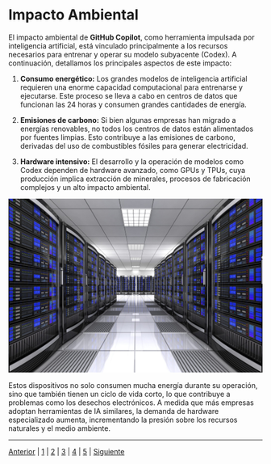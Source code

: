 # Impacto Ambiental

El impacto ambiental de **GitHub Copilot**, como herramienta impulsada por inteligencia artificial, está vinculado principalmente a los recursos necesarios para entrenar y operar su modelo subyacente (Codex). A continuación, detallamos los principales aspectos de este impacto:

1. **Consumo energético:** Los grandes modelos de inteligencia artificial requieren una enorme capacidad computacional para entrenarse y ejecutarse. Este proceso se lleva a cabo en centros de datos que funcionan las 24 horas y consumen grandes cantidades de energía.

2. **Emisiones de carbono:** Si bien algunas empresas han migrado a energías renovables, no todos los centros de datos están alimentados por fuentes limpias. Esto contribuye a las emisiones de carbono, derivadas del uso de combustibles fósiles para generar electricidad.

3. **Hardware intensivo:** El desarrollo y la operación de modelos como Codex dependen de hardware avanzado, como GPUs y TPUs, cuya producción implica extracción de minerales, procesos de fabricación complejos y un alto impacto ambiental.

<div align="center">
  <img src="/Imagenes/Todo-lo-que-debes-saber-sobre-los-servidores-scaled.jpeg" alt="Copilot Interface">
</div>

Estos dispositivos no solo consumen mucha energía durante su operación, sino que también tienen un ciclo de vida corto, lo que contribuye a problemas como los desechos electrónicos. A medida que más empresas adoptan herramientas de IA similares, la demanda de hardware especializado aumenta, incrementando la presión sobre los recursos naturales y el medio ambiente.

---

[Anterior](inpacto_en_el_sector5.md) | [1](Desenvolupament5.md) | [2](Las_aplicaciones_de_la_IA5.md) | [3](inpacto_en_el_sector5.md) | [4](Impacto_ambiental5.md) | [5](Propostes_per_minimitzar_els_impactes_ambientals5.md) | [Siguiente](Propostes_per_minimitzar_els_impactes_ambientals5.md)
